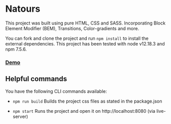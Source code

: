 # Natours
This project was built using pure HTML, CSS and SASS. Incorporating Block Element Modifier (BEM), Transitions, Color-gradients and more. 

You can fork and clone the project and run `npm install` to install the external dependencies.
This project has been tested with node v12.18.3 and npm 7.5.6.


### [Demo](https://papiyinks.github.io/natours)

## Helpful commands

You have the following CLI commands available:

- `npm run build` Builds the project css files as stated in the package.json

- `npm start` Runs the project and open it on http://localhost:8080 (via live-server)

